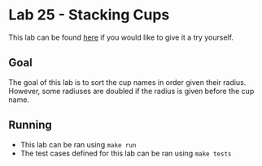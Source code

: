 # Lab 25 - Stacking Cups

This lab can be found [here](https://open.kattis.com/problems/cups) if you would like to give it a try yourself.

## Goal

The goal of this lab is to sort the cup names in order given their radius. However, some radiuses are doubled if the radius is given before the cup name.

## Running

- This lab can be ran using `make run`
- The test cases defined for this lab can be ran using `make tests`